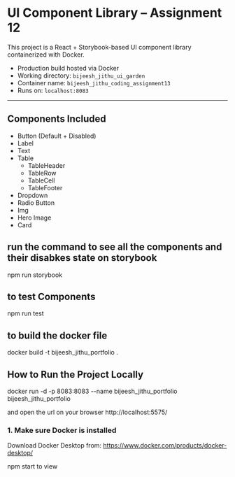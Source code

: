 # UI Component Library – Assignment 12

This project is a React + Storybook-based UI component library containerized with Docker.

- Production build hosted via Docker
- Working directory: `bijeesh_jithu_ui_garden`
- Container name: `bijeesh_jithu_coding_assignment13`
- Runs on: `localhost:8083`

---

## Components Included

- Button (Default + Disabled)
- Label
- Text
- Table
  - TableHeader
  - TableRow
  - TableCell
  - TableFooter
- Dropdown
- Radio Button
- Img
- Hero Image
- Card

## run the command to see all the components and their disabkes state on storybook

npm run storybook

## to test Components

npm run test

## to build the docker file

docker build -t bijeesh_jithu_portfolio .

## How to Run the Project Locally

docker run -d -p 8083:8083 --name bijeesh_jithu_portfolio bijeesh_jithu_portfolio

and open the url on your browser
http://localhost:5575/

### 1. Make sure Docker is installed

Download Docker Desktop from: https://www.docker.com/products/docker-desktop/

  <!-- to run localy  -->

npm start to view
